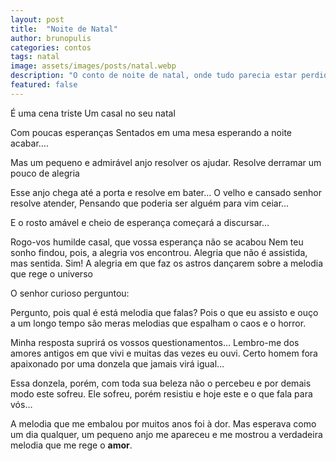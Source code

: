 ```yaml
---
layout: post
title:  "Noite de Natal"
author: brunopulis
categories: contos
tags: natal
image: assets/images/posts/natal.webp
description: "O conto de noite de natal, onde tudo parecia estar perdido e o inesperado acontece e aquece os corações"
featured: false
---
```


É uma cena triste
Um casal no seu natal

Com poucas esperanças
Sentados em uma mesa esperando a noite acabar….

Mas um pequeno e admirável anjo resolver os ajudar.
Resolve derramar um pouco de alegria

Esse anjo chega até a porta e resolve em bater…
O velho e cansado senhor resolve atender,
Pensando que poderia ser alguém para vim ceiar…

E o rosto amável e cheio de esperança começará a discursar…

Rogo-vos humilde casal, que vossa esperança não se acabou
Nem teu sonho findou, pois, a alegria vos encontrou.
Alegria que não é assistida, mas sentida. Sim!
A alegria em que faz os astros dançarem sobre a melodia que rege o universo

O senhor curioso perguntou:

Pergunto, pois qual é está melodia que falas?
Pois o que eu assisto e ouço a um longo tempo são meras melodias que espalham o caos e o horror.

Minha resposta suprirá os vossos questionamentos…
Lembro-me dos amores antigos em que vivi e muitas das vezes eu ouvi.
Certo homem fora apaixonado por uma donzela que jamais virá igual…

Essa donzela, porém, com toda sua beleza não o percebeu e por demais modo este sofreu. Ele sofreu, porém resistiu e hoje este e o que fala para vós…

A melodia que me embalou por muitos anos foi à dor.
Mas esperava como um dia qualquer, um pequeno anjo me apareceu e me mostrou a verdadeira melodia que me rege o **amor**.